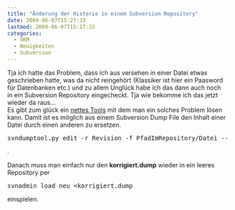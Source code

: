 ```yaml
---
title: "Änderung der Historie in einem Subversion Repository"
date: 2009-06-07T15:27:33
lastmod: 2009-06-07T15:27:33
categories:
  - SKM
  - Neuigkeiten
  - Subversion
---
```

Tja ich hatte das Problem, dass ich aus versehen in einer Datei etwas geschrieben hatte, was da nicht reingehört (Klassiker ist hier ein Paasword für Datenbanken etc.) und zu allem Unglück habe ich das dann auch noch in ein Subversion Repository eingecheckt. Tja wie bekomme ich das jetzt wieder da raus...<br/>
Es gibt zum glück ein <a href="http://svn.borg.ch/svndumptool/">nettes Tools</a> mit dem man ein solches Problem lösen kann. Damit ist es möglich aus einem Subversion Dump File den Inhalt einer Datei durch einen anderen zu ersetzen.
<pre>svndumptool.py edit -r Revision -f PfadImRepository/Datei --replace=dateineu original.dump korrigiert.dump</pre>.
Danach muss man einfach nur den <b>korrigiert.dump</b> wieder in ein leeres Repository per <pre>svnadmin load neu &lt;korrigiert.dump</pre> einspielen. 
